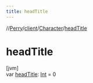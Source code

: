```yaml
---
title: headTitle
---
```

//[Perry](../../../index.html)/[client](../index.html)/[Character](index.html)/[headTitle](head-title.html)



# headTitle



[jvm]\
var [headTitle](head-title.html): [Int](https://kotlinlang.org/api/latest/jvm/stdlib/kotlin/-int/index.html) = 0





